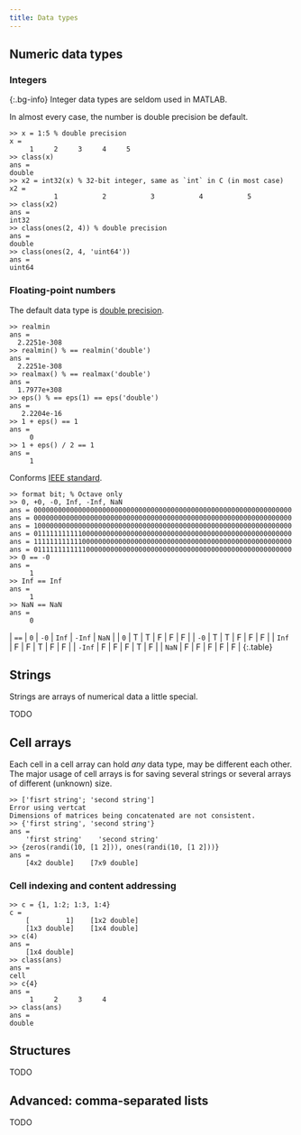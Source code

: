 ```yaml
---
title: Data types
---
```

## Numeric data types

### Integers

{:.bg-info}
Integer data types are seldom used in MATLAB.

In almost every case, the number is double precision be default.

~~~
>> x = 1:5 % double precision
x =
     1     2     3     4     5
>> class(x)
ans =
double
>> x2 = int32(x) % 32-bit integer, same as `int` in C (in most case)
x2 =
           1           2           3           4           5
>> class(x2)
ans =
int32
>> class(ones(2, 4)) % double precision
ans =
double
>> class(ones(2, 4, 'uint64'))
ans =
uint64
~~~

### Floating-point numbers

The default data type is [double precision](http://en.wikipedia.org/wiki/Double-precision_floating-point_format).

~~~
>> realmin
ans =
  2.2251e-308
>> realmin() % == realmin('double')
ans =
  2.2251e-308
>> realmax() % == realmax('double')
ans =
  1.7977e+308
>> eps() % == eps(1) == eps('double')
ans =
   2.2204e-16
>> 1 + eps() == 1
ans =
     0
>> 1 + eps() / 2 == 1
ans =
     1
~~~

Conforms [IEEE standard](http://en.wikipedia.org/wiki/IEEE_floating_point).

~~~
>> format bit; % Octave only
>> 0, +0, -0, Inf, -Inf, NaN
ans = 0000000000000000000000000000000000000000000000000000000000000000
ans = 0000000000000000000000000000000000000000000000000000000000000000
ans = 1000000000000000000000000000000000000000000000000000000000000000
ans = 0111111111110000000000000000000000000000000000000000000000000000
ans = 1111111111110000000000000000000000000000000000000000000000000000
ans = 0111111111111000000000000000000000000000000000000000000000000000
>> 0 == -0
ans =
     1
>> Inf == Inf
ans =
     1
>> NaN == NaN
ans =
     0
~~~

| `==`   | `0` | `-0` | `Inf` | `-Inf` | `NaN` |
| `0`    | T   | T    | F     | F      | F     |
| `-0`   | T   | T    | F     | F      | F     |
| `Inf`  | F   | F    | T     | F      | F     |
| `-Inf` | F   | F    | F     | T      | F     |
| `NaN`  | F   | F    | F     | F      | F     |
{:.table}

## Strings

Strings are arrays of numerical data a little special.

TODO

## Cell arrays

Each cell in a cell array can hold *any* data type, may be different each other.
The major usage of cell arrays is for saving several strings or several arrays of different (unknown) size.

~~~
>> ['fisrt string'; 'second string']
Error using vertcat
Dimensions of matrices being concatenated are not consistent. 
>> {'first string', 'second string'}
ans = 
    'first string'    'second string'
>> {zeros(randi(10, [1 2])), ones(randi(10, [1 2]))}
ans = 
    [4x2 double]    [7x9 double]
~~~

### Cell indexing and content addressing

~~~
>> c = {1, 1:2; 1:3, 1:4}
c = 
    [         1]    [1x2 double]
    [1x3 double]    [1x4 double]
>> c(4)
ans = 
    [1x4 double]
>> class(ans)
ans =
cell
>> c{4}
ans =
     1     2     3     4
>> class(ans)
ans =
double
~~~

## Structures

TODO

## Advanced: comma-separated lists 

TODO
